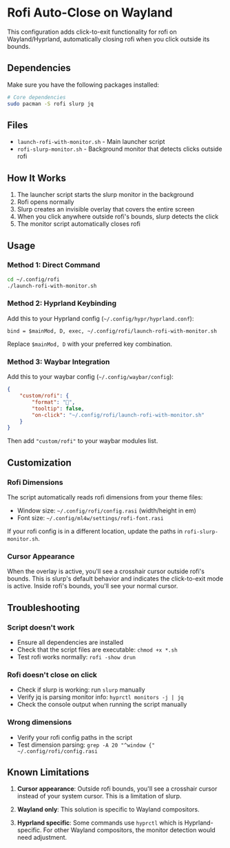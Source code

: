 # Rofi Auto-Close on Wayland

This configuration adds click-to-exit functionality for rofi on Wayland/Hyprland, automatically closing rofi when you click outside its bounds.

## Dependencies

Make sure you have the following packages installed:

```bash
# Core dependencies
sudo pacman -S rofi slurp jq
```

## Files

- `launch-rofi-with-monitor.sh` - Main launcher script
- `rofi-slurp-monitor.sh` - Background monitor that detects clicks outside rofi

## How It Works

1. The launcher script starts the slurp monitor in the background
2. Rofi opens normally
3. Slurp creates an invisible overlay that covers the entire screen
4. When you click anywhere outside rofi's bounds, slurp detects the click
5. The monitor script automatically closes rofi

## Usage

### Method 1: Direct Command

```bash
cd ~/.config/rofi
./launch-rofi-with-monitor.sh
```

### Method 2: Hyprland Keybinding

Add this to your Hyprland config (`~/.config/hypr/hyprland.conf`):

```
bind = $mainMod, D, exec, ~/.config/rofi/launch-rofi-with-monitor.sh
```

Replace `$mainMod, D` with your preferred key combination.

### Method 3: Waybar Integration

Add this to your waybar config (`~/.config/waybar/config`):

```json
{
    "custom/rofi": {
        "format": "󱓩",
        "tooltip": false,
        "on-click": "~/.config/rofi/launch-rofi-with-monitor.sh"
    }
}
```

Then add `"custom/rofi"` to your waybar modules list.

## Customization

### Rofi Dimensions

The script automatically reads rofi dimensions from your theme files:
- Window size: `~/.config/rofi/config.rasi` (width/height in em)
- Font size: `~/.config/ml4w/settings/rofi-font.rasi`

If your rofi config is in a different location, update the paths in `rofi-slurp-monitor.sh`.

### Cursor Appearance

When the overlay is active, you'll see a crosshair cursor outside rofi's bounds. This is slurp's default behavior and indicates the click-to-exit mode is active. Inside rofi's bounds, you'll see your normal cursor.

## Troubleshooting

### Script doesn't work
- Ensure all dependencies are installed
- Check that the script files are executable: `chmod +x *.sh`
- Test rofi works normally: `rofi -show drun`

### Rofi doesn't close on click
- Check if slurp is working: run `slurp` manually
- Verify jq is parsing monitor info: `hyprctl monitors -j | jq`
- Check the console output when running the script manually

### Wrong dimensions
- Verify your rofi config paths in the script
- Test dimension parsing: `grep -A 20 "^window {" ~/.config/rofi/config.rasi`

## Known Limitations

1. **Cursor appearance**: Outside rofi bounds, you'll see a crosshair cursor instead of your system cursor. This is a limitation of slurp.

2. **Wayland only**: This solution is specific to Wayland compositors.

3. **Hyprland specific**: Some commands use `hyprctl` which is Hyprland-specific. For other Wayland compositors, the monitor detection would need adjustment.
